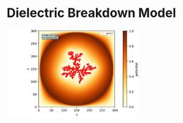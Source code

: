 # Dielectric Breakdown Model

<img src="/dbm/Animation/dbm_proppot.png" width="300" align="center"></img>
